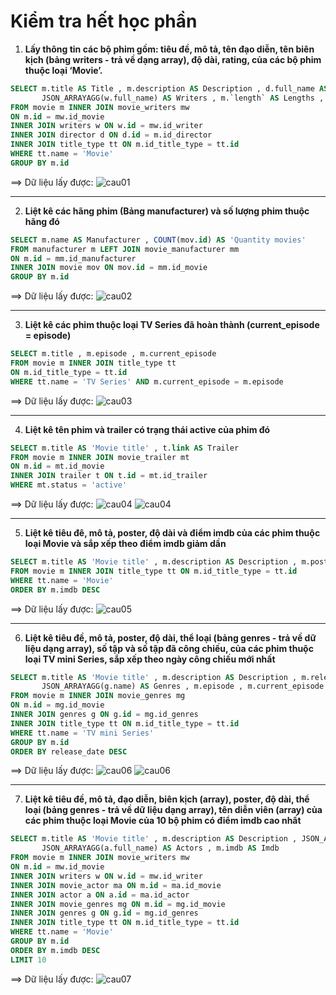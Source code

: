 # Kiểm tra hết học phần
1. **Lấy thông tin các bộ phim gồm: tiêu đề, mô tả, tên đạo diễn, tên biên kịch (bảng writers - trả về dạng array), độ dài, rating, của các bộ phim thuộc loại ‘Movie’.**
```sql
SELECT m.title AS Title , m.description AS Description , d.full_name AS Director ,
	   JSON_ARRAYAGG(w.full_name) AS Writers , m.`length` AS Lengths , m.rating AS Rating 
FROM movie m INNER JOIN movie_writers mw  
ON m.id = mw.id_movie  
INNER JOIN writers w ON w.id = mw.id_writer 
INNER JOIN director d ON d.id = m.id_director 
INNER JOIN title_type tt ON m.id_title_type = tt.id 
WHERE tt.name = 'Movie'
GROUP BY m.id
```
==>  Dữ liệu lấy được:
![cau01](/day08/cau01.JPG)  

---

2. **Liệt kê các hãng phim (Bảng manufacturer) và số lượng phim thuộc hãng đó**
```sql
SELECT m.name AS Manufacturer , COUNT(mov.id) AS 'Quantity movies'
FROM manufacturer m LEFT JOIN movie_manufacturer mm 
ON m.id = mm.id_manufacturer 
INNER JOIN movie mov ON mov.id = mm.id_movie  
GROUP BY m.id 
```
==>  Dữ liệu lấy được:
![cau02](/day08/cau02.JPG)

---

3. **Liệt kê các phim thuộc loại TV Series đã hoàn thành (current_episode = episode)**
```sql
SELECT m.title , m.episode , m.current_episode 
FROM movie m INNER JOIN title_type tt 
ON m.id_title_type = tt.id 
WHERE tt.name = 'TV Series' AND m.current_episode = m.episode 
```
==>  Dữ liệu lấy được:
![cau03](/day08/cau03.JPG)

---

4. **Liệt kê tên phim và trailer có trạng thái active của phim đó**
```sql
SELECT m.title AS 'Movie title' , t.link AS Trailer
FROM movie m INNER JOIN movie_trailer mt 
ON m.id = mt.id_movie 
INNER JOIN trailer t ON t.id = mt.id_trailer 
WHERE mt.status = 'active' 
```
==>  Dữ liệu lấy được:
![cau04](/day08/cau04.JPG)
![cau04](/day08/cau04(2).JPG)

---

5. **Liệt kê tiêu đê, mô tả, poster, độ dài và điểm imdb của các phim thuộc loại Movie và sắp xếp theo điểm imdb giảm dần**
```sql
SELECT m.title AS 'Movie title' , m.description AS Description , m.poster AS Poster , m.`length` , m.imdb  
FROM movie m INNER JOIN title_type tt ON m.id_title_type = tt.id 
WHERE tt.name = 'Movie'
ORDER BY m.imdb DESC 
```
==>  Dữ liệu lấy được:
![cau05](/day08/cau05.JPG)

---

6. **Liệt kê tiêu đề, mô tả, poster, độ dài, thể loại (bảng genres - trả về dữ liệu dạng array), số tập và số tập đã công chiếu, của các phim thuộc loại TV mini Series, sắp xếp theo ngày công chiếu mới nhất**
```sql
SELECT m.title AS 'Movie title' , m.description AS Description , m.release_date , m.poster AS Poster , m.`length` , 
	   JSON_ARRAYAGG(g.name) AS Genres , m.episode , m.current_episode 
FROM movie m INNER JOIN movie_genres mg 
ON m.id = mg.id_movie 
INNER JOIN genres g ON g.id = mg.id_genres  
INNER JOIN title_type tt ON m.id_title_type = tt.id
WHERE tt.name = 'TV mini Series'
GROUP BY m.id
ORDER BY release_date DESC 
```
==>  Dữ liệu lấy được:
![cau06](/day08/cau06.JPG)
![cau06](/day08/cau06(2).JPG)

---

7. **Liệt kê tiêu đề, mô tả, đạo diễn, biên kịch (array), poster, độ dài, thể loại (bảng genres - trả về dữ liệu dạng array), tên diễn viên (array) của các phim thuộc loại Movie của 10 bộ phim có điểm imdb cao nhất**
```sql
SELECT m.title AS 'Movie title' , m.description AS Description , JSON_ARRAYAGG(w.full_name) AS Writers  , m.poster AS Poster , JSON_ARRAYAGG(g.name) AS Genres,
	   JSON_ARRAYAGG(a.full_name) AS Actors , m.imdb AS Imdb 
FROM movie m INNER JOIN movie_writers mw 
ON m.id = mw.id_movie 
INNER JOIN writers w ON w.id = mw.id_writer 
INNER JOIN movie_actor ma ON m.id = ma.id_movie 
INNER JOIN actor a ON a.id = ma.id_actor 
INNER JOIN movie_genres mg ON m.id = mg.id_movie
INNER JOIN genres g ON g.id = mg.id_genres 
INNER JOIN title_type tt ON m.id_title_type = tt.id
WHERE tt.name = 'Movie'
GROUP BY m.id 
ORDER BY m.imdb DESC 
LIMIT 10 
```
==>  Dữ liệu lấy được:
![cau07](/day08/cau07.JPG)